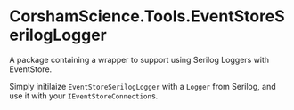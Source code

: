 # CorshamScience.Tools.EventStoreSerilogLogger

A package containing a wrapper to support using Serilog Loggers with EventStore.

Simply initilaize `EventStoreSerilogLogger` with a `Logger` from Serilog, and use it with your `IEventStoreConnection`s.